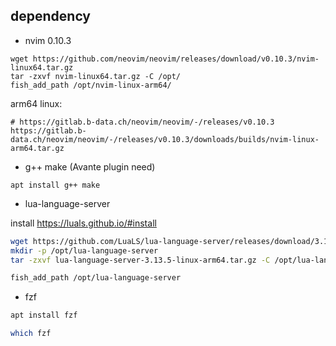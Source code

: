 
## dependency

+ nvim 0.10.3

```
wget https://github.com/neovim/neovim/releases/download/v0.10.3/nvim-linux64.tar.gz
tar -zxvf nvim-linux64.tar.gz -C /opt/
fish_add_path /opt/nvim-linux-arm64/
```

arm64 linux:

```
# https://gitlab.b-data.ch/neovim/neovim/-/releases/v0.10.3
https://gitlab.b-data.ch/neovim/neovim/-/releases/v0.10.3/downloads/builds/nvim-linux-arm64.tar.gz
```

+ g++ make (Avante plugin need)

```
apt install g++ make
```

+ lua-language-server

install https://luals.github.io/#install

```bash
wget https://github.com/LuaLS/lua-language-server/releases/download/3.13.5/lua-language-server-3.13.5-linux-arm64.tar.gz
mkdir -p /opt/lua-language-server
tar -zxvf lua-language-server-3.13.5-linux-arm64.tar.gz -C /opt/lua-language-server/

fish_add_path /opt/lua-language-server
```

+ fzf

```bash
apt install fzf

which fzf
```
